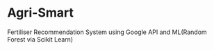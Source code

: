 # Agri-Smart
Fertiliser Recommendation System using Google API and ML(Random Forest via Scikit Learn)
